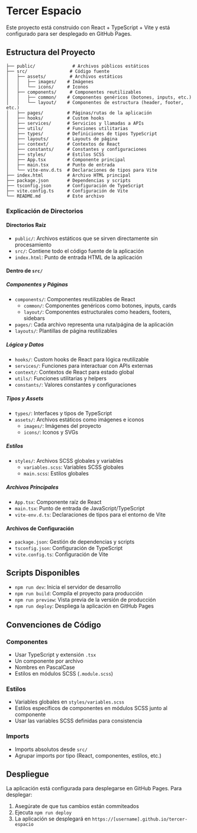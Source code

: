 # Tercer Espacio

Este proyecto está construido con React + TypeScript + Vite y está configurado para ser desplegado en GitHub Pages.

## Estructura del Proyecto

```
├── public/              # Archivos públicos estáticos
├── src/                # Código fuente
│   ├── assets/         # Archivos estáticos
│   │   ├── images/    # Imágenes
│   │   └── icons/     # Iconos
│   ├── components/     # Componentes reutilizables
│   │   ├── common/    # Componentes genéricos (botones, inputs, etc.)
│   │   └── layout/    # Componentes de estructura (header, footer, etc.)
│   ├── pages/         # Páginas/rutas de la aplicación
│   ├── hooks/         # Custom hooks
│   ├── services/      # Servicios y llamadas a APIs
│   ├── utils/         # Funciones utilitarias
│   ├── types/         # Definiciones de tipos TypeScript
│   ├── layouts/       # Layouts de página
│   ├── context/       # Contextos de React
│   ├── constants/     # Constantes y configuraciones
│   ├── styles/        # Estilos SCSS
│   ├── App.tsx        # Componente principal
│   ├── main.tsx       # Punto de entrada
│   └── vite-env.d.ts  # Declaraciones de tipos para Vite
├── index.html         # Archivo HTML principal
├── package.json       # Dependencias y scripts
├── tsconfig.json      # Configuración de TypeScript
├── vite.config.ts     # Configuración de Vite
└── README.md          # Este archivo
```

### Explicación de Directorios

#### Directorios Raíz
- `public/`: Archivos estáticos que se sirven directamente sin procesamiento
- `src/`: Contiene todo el código fuente de la aplicación
- `index.html`: Punto de entrada HTML de la aplicación

#### Dentro de `src/`

##### Componentes y Páginas
- `components/`: Componentes reutilizables de React
  - `common/`: Componentes genéricos como botones, inputs, cards
  - `layout/`: Componentes estructurales como headers, footers, sidebars
- `pages/`: Cada archivo representa una ruta/página de la aplicación
- `layouts/`: Plantillas de página reutilizables

##### Lógica y Datos
- `hooks/`: Custom hooks de React para lógica reutilizable
- `services/`: Funciones para interactuar con APIs externas
- `context/`: Contextos de React para estado global
- `utils/`: Funciones utilitarias y helpers
- `constants/`: Valores constantes y configuraciones

##### Tipos y Assets
- `types/`: Interfaces y tipos de TypeScript
- `assets/`: Archivos estáticos como imágenes e iconos
  - `images/`: Imágenes del proyecto
  - `icons/`: Iconos y SVGs

##### Estilos
- `styles/`: Archivos SCSS globales y variables
  - `variables.scss`: Variables SCSS globales
  - `main.scss`: Estilos globales

##### Archivos Principales
- `App.tsx`: Componente raíz de React
- `main.tsx`: Punto de entrada de JavaScript/TypeScript
- `vite-env.d.ts`: Declaraciones de tipos para el entorno de Vite

#### Archivos de Configuración
- `package.json`: Gestión de dependencias y scripts
- `tsconfig.json`: Configuración de TypeScript
- `vite.config.ts`: Configuración de Vite

## Scripts Disponibles

- `npm run dev`: Inicia el servidor de desarrollo
- `npm run build`: Compila el proyecto para producción
- `npm run preview`: Vista previa de la versión de producción
- `npm run deploy`: Despliega la aplicación en GitHub Pages

## Convenciones de Código

### Componentes
- Usar TypeScript y extensión `.tsx`
- Un componente por archivo
- Nombres en PascalCase
- Estilos en módulos SCSS (`.module.scss`)

### Estilos
- Variables globales en `styles/variables.scss`
- Estilos específicos de componentes en módulos SCSS junto al componente
- Usar las variables SCSS definidas para consistencia

### Imports
- Imports absolutos desde `src/`
- Agrupar imports por tipo (React, componentes, estilos, etc.)

## Despliegue

La aplicación está configurada para desplegarse en GitHub Pages. Para desplegar:

1. Asegúrate de que tus cambios están commiteados
2. Ejecuta `npm run deploy`
3. La aplicación se desplegará en `https://[username].github.io/tercer-espacio`
